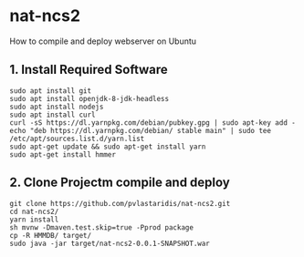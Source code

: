 # nat-ncs2
How to compile and deploy webserver on Ubuntu

## 1. Install Required Software

    sudo apt install git
    sudo apt install openjdk-8-jdk-headless
    sudo apt install nodejs
    sudo apt install curl
    curl -sS https://dl.yarnpkg.com/debian/pubkey.gpg | sudo apt-key add -
    echo "deb https://dl.yarnpkg.com/debian/ stable main" | sudo tee /etc/apt/sources.list.d/yarn.list
    sudo apt-get update && sudo apt-get install yarn
    sudo apt-get install hmmer

## 2. Clone Projectm compile and deploy

    git clone https://github.com/pvlastaridis/nat-ncs2.git
    cd nat-ncs2/
    yarn install
    sh mvnw -Dmaven.test.skip=true -Pprod package
    cp -R HMMDB/ target/
    sudo java -jar target/nat-ncs2-0.0.1-SNAPSHOT.war
